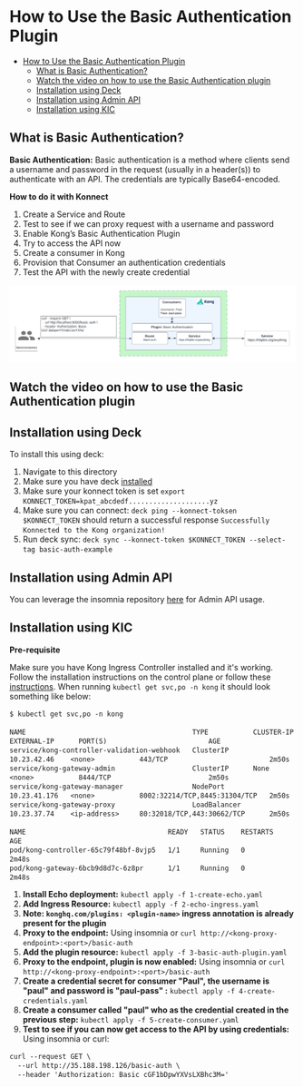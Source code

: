 # How to Use the Basic Authentication Plugin

- [How to Use the Basic Authentication Plugin](#how-to-use-the-basic-authentication-plugin)
  - [What is Basic Authentication?](#what-is-basic-authentication)
  - [Watch the video on how to use the Basic Authentication plugin](#watch-the-video-on-how-to-use-the-basic-authentication-plugin)
  - [Installation using Deck](#installation-using-deck)
  - [Installation using Admin API](#installation-using-admin-api)
  - [Installation using KIC](#installation-using-kic)

## What is Basic Authentication?

**Basic Authentication:** Basic authentication is a method where clients send a username and password in the request (usually in a header(s)) to authenticate with an API. The credentials are typically Base64-encoded.

**How to do it with Konnect**

1. Create a Service and Route
2. Test to see if we can proxy request with a username and password
3. Enable Kong’s Basic Authentication Plugin
4. Try to access the API now
5. Create a consumer in Kong
6. Provision that Consumer an authentication credentials
7. Test the API with the newly create credential

![Basic Auth](../../images/Basic-Auth.png)

## Watch the video on how to use the Basic Authentication plugin

<!--
[![First [PLUGIN NAME]](./images/activate.png)](https://youtu.be/ "First [PLUGIN NAME]")
-->

## Installation using Deck

To install this using deck:

1. Navigate to this directory
2. Make sure you have deck [installed](https://docs.konghq.com/deck/latest/installation/)
3. Make sure your konnect token is set `export KONNECT_TOKEN=kpat_abcdedf....................yz`
4. Make sure you can connect: `deck ping --konnect-toksen $KONNECT_TOKEN` should return a successful response `Successfully Konnected to the Kong organization!`
5. Run deck sync: `deck sync --konnect-token $KONNECT_TOKEN --select-tag basic-auth-example`

## Installation using Admin API

You can leverage the insomnia repository [here](https://github.com/irishtek-solutions/kong-konnect-inso) for Admin API usage.

## Installation using KIC

**Pre-requisite**

Make sure you have Kong Ingress Controller installed and it's working. Follow the installation instructions on the control plane or follow these [instructions](../../install/kic-install/). When running  `kubectl get svc,po -n kong` it should look something like below:

```
$ kubectl get svc,po -n kong

NAME                                         TYPE           CLUSTER-IP     EXTERNAL-IP      PORT(S)                         AGE
service/kong-controller-validation-webhook   ClusterIP      10.23.42.46    <none>           443/TCP                         2m50s
service/kong-gateway-admin                   ClusterIP      None           <none>           8444/TCP                        2m50s
service/kong-gateway-manager                 NodePort       10.23.41.176   <none>           8002:32214/TCP,8445:31304/TCP   2m50s
service/kong-gateway-proxy                   LoadBalancer   10.23.37.74    <ip-address>     80:32018/TCP,443:30662/TCP      2m50s

NAME                                   READY   STATUS    RESTARTS   AGE
pod/kong-controller-65c79f48bf-8vjp5   1/1     Running   0          2m48s
pod/kong-gateway-6bcb9d8d7c-6z8pr      1/1     Running   0          2m48s
```

1. **Install Echo deployment:** `kubectl apply -f 1-create-echo.yaml`
2. **Add Ingress Resource:** `kubectl apply -f 2-echo-ingress.yaml` 
3. **Note: `konghq.com/plugins: <plugin-name>` ingress annotation is already present for the plugin**
4. **Proxy to the endpoint:** Using insomnia or `curl http://<kong-proxy-endpoint>:<port>/basic-auth`
5. **Add the plugin resource:** `kubectl apply -f 3-basic-auth-plugin.yaml`
6. **Proxy to the endpoint, plugin is now enabled:** Using insomnia or `curl http://<kong-proxy-endpoint>:<port>/basic-auth`
7. **Create a credential secret for consumer "Paul", the username is "paul" and password is "paul-pass" :** `kubectl apply -f 4-create-credentials.yaml`
8. **Create a consumer called "paul" who as the credential created in the previous step:** `kubectl apply -f 5-create-consumer.yaml `
9. **Test to see if you can now get access to the API by using credentials:** Using insomnia or curl:

```
curl --request GET \
  --url http://35.188.198.126/basic-auth \
  --header 'Authorization: Basic cGF1bDpwYXVsLXBhc3M='
```